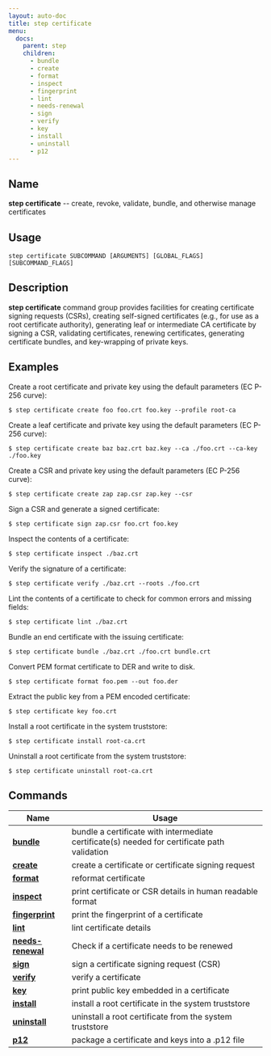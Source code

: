 ```yaml
---
layout: auto-doc
title: step certificate
menu:
  docs:
    parent: step
    children:
      - bundle
      - create
      - format
      - inspect
      - fingerprint
      - lint
      - needs-renewal
      - sign
      - verify
      - key
      - install
      - uninstall
      - p12
---
```


## Name
**step certificate** -- create, revoke, validate, bundle, and otherwise manage certificates

## Usage

```raw
step certificate SUBCOMMAND [ARGUMENTS] [GLOBAL_FLAGS] [SUBCOMMAND_FLAGS]
```

## Description

**step certificate** command group provides facilities for creating
certificate signing requests (CSRs), creating self-signed certificates
(e.g., for use as a root certificate authority), generating leaf or
intermediate CA certificate by signing a CSR, validating certificates,
renewing certificates, generating certificate bundles, and key-wrapping
of private keys.

## Examples

Create a root certificate and private key using the default parameters (EC P-256 curve):
```shell
$ step certificate create foo foo.crt foo.key --profile root-ca
```

Create a leaf certificate and private key using the default parameters (EC P-256 curve):
```shell
$ step certificate create baz baz.crt baz.key --ca ./foo.crt --ca-key ./foo.key
```

Create a CSR and private key using the default parameters (EC P-256 curve):
```shell
$ step certificate create zap zap.csr zap.key --csr
```

Sign a CSR and generate a signed certificate:
```shell
$ step certificate sign zap.csr foo.crt foo.key
```

Inspect the contents of a certificate:
```shell
$ step certificate inspect ./baz.crt
```

Verify the signature of a certificate:
```shell
$ step certificate verify ./baz.crt --roots ./foo.crt
```

Lint the contents of a certificate to check for common errors and missing fields:
```shell
$ step certificate lint ./baz.crt
```

Bundle an end certificate with the issuing certificate:
```shell
$ step certificate bundle ./baz.crt ./foo.crt bundle.crt
```

Convert PEM format certificate to DER and write to disk.
```shell
$ step certificate format foo.pem --out foo.der
```

Extract the public key from a PEM encoded certificate:
```shell
$ step certificate key foo.crt
```

Install a root certificate in the system truststore:
```shell
$ step certificate install root-ca.crt
```

Uninstall a root certificate from the system truststore:
```shell
$ step certificate uninstall root-ca.crt
```

## Commands


| Name | Usage |
|---|---|
| **[bundle](bundle/)** | bundle a certificate with intermediate certificate(s) needed for certificate path validation |
| **[create](create/)** | create a certificate or certificate signing request |
| **[format](format/)** | reformat certificate |
| **[inspect](inspect/)** | print certificate or CSR details in human readable format |
| **[fingerprint](fingerprint/)** | print the fingerprint of a certificate |
| **[lint](lint/)** | lint certificate details |
| **[needs-renewal](needs-renewal/)** | Check if a certificate needs to be renewed |
| **[sign](sign/)** | sign a certificate signing request (CSR) |
| **[verify](verify/)** | verify a certificate |
| **[key](key/)** | print public key embedded in a certificate |
| **[install](install/)** | install a root certificate in the system truststore |
| **[uninstall](uninstall/)** | uninstall a root certificate from the system truststore |
| **[p12](p12/)** | package a certificate and keys into a .p12 file |

